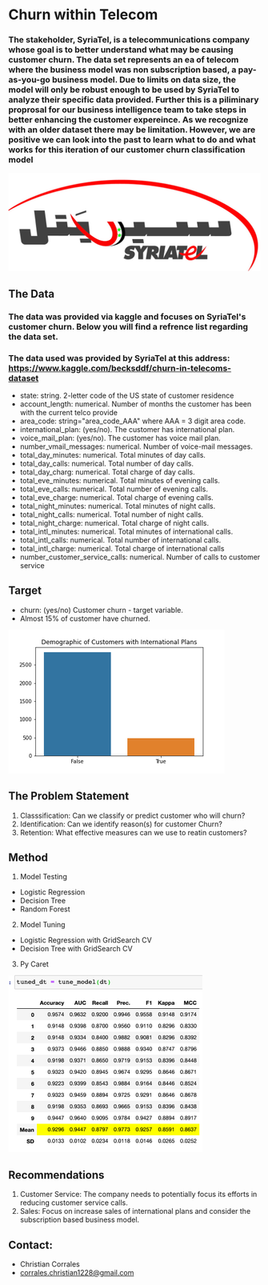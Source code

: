 # Churn within Telecom



### The stakeholder, SyriaTel, is a telecommunications company whose goal is to better understand what may be causing customer churn. The data set represents an ea of telecom where the business model was non subscription based, a pay-as-you-go business model. Due to limits on data size, the model will only be robust enough to be used by SyriaTel to analyze their specific data provided. Further this is a piliminary proprosal for our business intelligence team to take steps in better enhancing the customer expereince. As we recognize with an older dataset there may be limitation. However, we are positive we can look into the past to learn what to do and what works for this iteration of our customer churn classification model

![Image](logo.jpg)

## The Data
### The  data was provided via kaggle and focuses on SyriaTel's customer churn. Below you will find a refrence list regarding the data set.
### The data used was provided by SyriaTel at this address: https://www.kaggle.com/becksddf/churn-in-telecoms-dataset

* state: string. 2-letter code of the US state of customer residence
* account_length: numerical. Number of months the customer has been with the current telco provide
* area_code: string="area_code_AAA" where AAA = 3 digit area code.
* international_plan: (yes/no). The customer has international plan.
* voice_mail_plan: (yes/no). The customer has voice mail plan.
* number_vmail_messages: numerical. Number of voice-mail messages.
* total_day_minutes: numerical. Total minutes of day calls.
* total_day_calls: numerical. Total number of day calls.
* total_day_charg: numerical. Total charge of day calls.
* total_eve_minutes: numerical. Total minutes of evening calls.
* total_eve_calls: numerical. Total number of evening calls.
* total_eve_charge: numerical. Total charge of evening calls.
* total_night_minutes: numerical. Total minutes of night calls.
* total_night_calls: numerical. Total number of night calls.
* total_night_charge: numerical. Total charge of night calls.
* total_intl_minutes: numerical. Total minutes of international calls.
* total_intl_calls: numerical. Total number of international calls.
* total_intl_charge: numerical. Total charge of international calls
* number_customer_service_calls: numerical. Number of calls to customer service

## Target
* churn: (yes/no) Customer churn - target variable.
* Almost 15% of customer have churned.


![Image](Target_bar.png)


## The Problem Statement
1) Classsification: Can we classify or predict customer who will churn?
2) Identification: Can we identify reason(s) for customer Churn?
3) Retention: What effective measures can we use to reatin customers?

## Method
1) Model Testing
 * Logistic Regression
 * Decision Tree
 * Random Forest
2) Model Tuning
  * Logistic Regression with GridSearch CV
  * Decision Tree with GridSearch CV
3) Py Caret


![Image](Model_comparison.png)

## Recommendations
1) Customer Service: The company needs to potentially focus its efforts in reducing customer service calls.
2) Sales: Focus on increase sales of international plans and consider the subscription based business model.

## Contact:
* Christian Corrales
* corrales.christian1228@gmail.com

